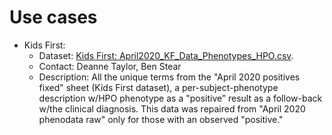 # Use cases

- Kids First: 
  - Dataset: [Kids First: April2020_KF_Data_Phenotypes_HPO.csv](April2020_KF_Data_Phenotypes_HPO.csv).
  - Contact: Deanne Taylor, Ben Stear
  - Description: All the unique terms from the "April 2020 positives fixed" sheet (Kids First dataset), a per-subject-phenotype  description w/HPO phenotype as a "positive” result as a follow-back w/the clinical diagnosis. This data was repaired from "April 2020 phenodata raw" only for those with an observed "positive."